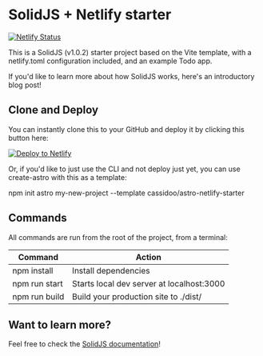# SolidJS + Netlify starter

[![Netlify Status](https://api.netlify.com/api/v1/badges/bd056f8c-3ecc-4a9b-85b8-35fb7756e384/deploy-status)](https://app.netlify.com/sites/solidjs-netlify/deploys)

This is a SolidJS (v1.0.2) starter project based on the Vite template, with a netlify.toml configuration included, and an example Todo app.

If you'd like to learn more about how SolidJS works, here's an introductory blog post!

## Clone and Deploy

You can instantly clone this to your GitHub and deploy it by clicking this button here:

[![Deploy to Netlify](https://www.netlify.com/img/deploy/button.svg)](https://app.netlify.com/start/deploy?repository=https://github.com/charliegerard/solidjs-netlify-starter)

Or, if you'd like to just use the CLI and not deploy just yet, you can use create-astro with this as a template:

npm init astro my-new-project --template cassidoo/astro-netlify-starter

## Commands

All commands are run from the root of the project, from a terminal:

| Command       | Action                                    |
| ------------- | ----------------------------------------- |
| npm install   | Install dependencies                      |
| npm run start | Starts local dev server at localhost:3000 |
| npm run build | Build your production site to ./dist/     |

## Want to learn more?

Feel free to check the [SolidJS documentation](https://www.solidjs.com/docs/latest/api)!
